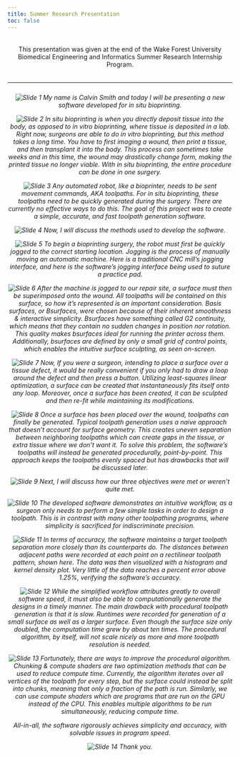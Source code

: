```yaml
---
title: Summer Research Presentation
toc: false
---
```

<!-- markdownlint-disable MD033 -->

<p style="text-align: center; margin: 2rem 0;">
    This presentation was given at the end of the Wake Forest University<br>
    Biomedical Engineering and Informatics Summer Research Internship Program.
</p>

<hr style="margin: 0 0 24px;">

<div style="font-style: italic; text-align: center;">

![Slide 1](ReuPowerPoint/slide1.png)
My name is Calvin Smith and today I will be presenting a new software developed for in situ bioprinting.

![Slide 2](ReuPowerPoint/slide2.png)
In situ bioprinting is when you directly deposit tissue into the body, as opposed to in vitro bioprinting, where tissue is deposited in a lab.
Right now, surgeons are able to do in vitro bioprinting, but this method takes a long time.
You have to first imaging a wound, then print a tissue, and then transplant it into the body.
This process can sometimes take weeks and in this time, the wound may drastically change form, making the printed tissue no longer viable.
With in situ bioprinting, the entire procedure can be done in one surgery.

![Slide 3](ReuPowerPoint/slide3.gif)
Any automated robot, like a bioprinter, needs to be sent movement commands, AKA toolpaths.
For in situ bioprinting, these toolpaths need to be quickly generated during the surgery.
There are currently no effective ways to do this.
The goal of this project was to create a simple, accurate, and fast toolpath generation software.

![Slide 4](ReuPowerPoint/slide4.png)
Now, I will discuss the methods used to develop the software.

![Slide 5](ReuPowerPoint/slide5.gif)
To begin a bioprinting surgery, the robot must first be quickly jogged to the correct starting location.
Jogging is the process of manually moving an automatic machine.
Here is a traditional CNC mill’s jogging interface, and here is the software’s jogging interface being used to suture a practice pad.

![Slide 6](ReuPowerPoint/slide6.gif)
After the machine is jogged to our repair site, a surface must then be superimposed onto the wound.
All toolpaths will be contained on this surface, so how it’s represented is an important consideration.
Basis surfaces, or Bsurfaces, were chosen because of their inherent smoothness &
interactive simplicity.
Bsurfaces have something called G2 continuity, which means that they contain no sudden changes in position nor rotation.
This quality makes bsurfaces ideal for running the printer across them.
Additionally, bsurfaces are defined by only a small grid of control points, which enables the intuitive surface sculpting, as seen on-screen.

![Slide 7](ReuPowerPoint/slide7.gif)
Now, If you were a surgeon, intending to place a surface over a tissue defect, it would be really convenient if you only had to draw a loop around the defect and then press a button.
Utilizing least-squares linear optimization, a surface can be created that instantaneously fits itself onto any loop.
Moreover, once a surface has been created, it can be sculpted and then re-fit while maintaining its modifications.

![Slide 8](ReuPowerPoint/slide8.gif)
Once a surface has been placed over the wound, toolpaths can finally be generated.
Typical toolpath generation uses a naive approach that doesn’t account for surface geometry.
This creates uneven separation between neighboring toolpaths which can create gaps in the tissue, or extra tissue where we don’t want it.
To solve this problem, the software’s toolpaths will instead be generated procedurally, point-by-point.
This approach keeps the toolpaths evenly spaced but has drawbacks that will be discussed later.

![Slide 9](ReuPowerPoint/slide9.png)
Next, I will discuss how our three objectives were met or weren’t quite met.

![Slide 10](ReuPowerPoint/slide10.png)
The developed software demonstrates an intuitive workflow, as a surgeon only needs to perform a few simple tasks in order to design a toolpath.
This is in contrast with many other toolpathing programs, where simplicity is sacrificed for indiscriminate precision.

![Slide 11](ReuPowerPoint/slide11.gif)
In terms of accuracy, the software maintains a target toolpath separation more closely than its counterparts do.
The distances between adjacent paths were recorded at each point on a rectilinear toolpath pattern, shown here.
The data was then visualized with a histogram and kernel density plot.
Very little of the data reaches a percent error above 1.25%, verifying the software’s accuracy.

![Slide 12](ReuPowerPoint/slide12.png)
While the simplified workflow attributes greatly to overall software speed, it must also be able to computationally generate the designs in a timely manner.
The main drawback with procedural toolpath generation is that it is slow.
Runtimes were recorded for generation of a small surface as well as a larger surface.
Even though the surface size only doubled, the computation time grew by about ten times.
The procedural algorithm, by itself, will not scale nicely as more and more toolpath resolution is needed.

![Slide 13](ReuPowerPoint/slide13.gif)
Fortunately, there are ways to improve the procedural algorithm.
Chunking & compute shaders are two optimization methods that can be used to reduce compute time.
Currently, the algorithm iterates over all vertices of the toolpath for every step, but the surface could instead be split into chunks, meaning that only a fraction of the path is run.
Similarly, we can use compute shaders which are programs that are run on the GPU instead of the CPU.
This enables multiple algorithms to be run simultaneously, reducing compute time.

All-in-all, the software rigorously achieves simplicity and accuracy, with solvable issues in program speed.

![Slide 14](ReuPowerPoint/slide14.png)
Thank you.

</div>
